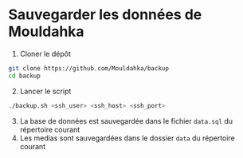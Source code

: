 # Sauvegarder les données de Mouldahka

1. Cloner le dépôt

```bash
git clone https://github.com/Mouldahka/backup
cd backup
```

2. Lancer le script

```bash
./backup.sh <ssh_user> <ssh_host> <ssh_port>
```

3. La base de données est sauvegardée dans le fichier `data.sql` du répertoire courant
4. Les medias sont sauvegardées dans le dossier `data` du répertoire courant
